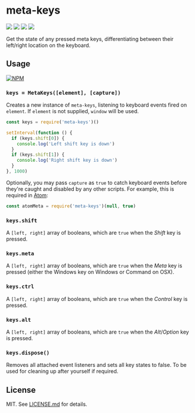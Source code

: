 # meta-keys
![](http://img.shields.io/badge/stability-stable-orange.svg?style=flat)
![](http://img.shields.io/npm/v/meta-keys.svg?style=flat)
![](http://img.shields.io/npm/dm/meta-keys.svg?style=flat)
![](http://img.shields.io/npm/l/meta-keys.svg?style=flat)

Get the state of any pressed meta keys, differentiating between their left/right location on the keyboard.

## Usage

[![NPM](https://nodei.co/npm/meta-keys.png)](https://nodei.co/npm/meta-keys/)

### `keys = MetaKeys([element], [capture])`

Creates a new instance of `meta-keys`, listening to keyboard events fired on `element`. If `element` is not supplied, `window` will be used.

``` javascript
const keys = require('meta-keys')()

setInterval(function () {
  if (keys.shift[0]) {
    console.log('Left shift key is down')
  }
  if (keys.shift[1]) {
    console.log('Right shift key is down')
  }
}, 1000)
```

Optionally, you may pass `capture` as `true` to catch keyboard events before
they're caught and disabled by any other scripts. For example, this is required
in [Atom](http://atom.io/):

``` javascript
const atomMeta = require('meta-keys')(null, true)
```

### `keys.shift`

A `[left, right]` array of booleans, which are `true` when the *Shift* key is pressed.

### `keys.meta`

A `[left, right]` array of booleans, which are `true` when the *Meta* key is pressed (either the Windows key on Windows or Command on OSX).

### `keys.ctrl`

A `[left, right]` array of booleans, which are `true` when the *Control* key is pressed.

### `keys.alt`

A `[left, right]` array of booleans, which are `true` when the *Alt*/*Option* key is pressed.

### `keys.dispose()`

Removes all attached event listeners and sets all key states to false. To be used for cleaning up after yourself if required.


## License

MIT. See [LICENSE.md](http://github.com/hughsk/meta-keys/blob/master/LICENSE.md) for details.
